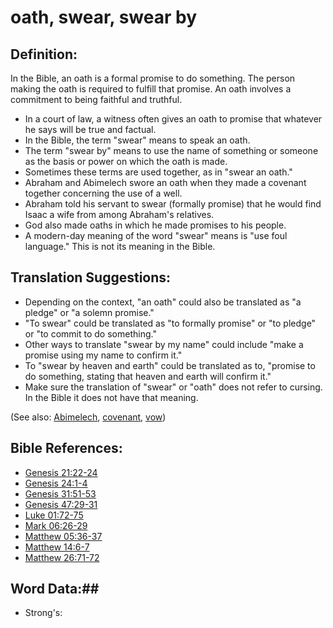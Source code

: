 # oath, swear, swear by #

## Definition: ##

In the Bible, an oath is a formal promise to do something. The person making the oath is required to fulfill that promise. An oath involves a commitment to being faithful and truthful.

* In a court of law, a witness often gives an oath to promise that whatever he says will be true and factual.
* In the Bible, the term "swear" means to speak an oath.
* The term "swear by" means to use the name of something or someone as the basis or power on which the oath is made.
* Sometimes these terms are used together, as in "swear an oath."
* Abraham and Abimelech swore an oath when they made a covenant together concerning the use of a well.
* Abraham told his servant to swear (formally promise) that he would find Isaac a wife from among Abraham's relatives.
* God also made oaths in which he made promises to his people.
* A modern-day meaning of the word "swear" means is "use foul language." This is not its meaning in the Bible.

## Translation Suggestions: ##

* Depending on the context, "an oath" could also be translated as "a pledge" or "a solemn promise."
* "To swear" could be translated as "to formally promise" or "to pledge" or "to commit to do something."
* Other ways to translate "swear by my name" could include "make a promise using my name to confirm it."
* To "swear by heaven and earth" could be translated as to, "promise to do something, stating that heaven and earth will confirm it."
* Make sure the translation of "swear" or "oath" does not refer to cursing. In the Bible it does not have that meaning.

(See also: [Abimelech](../other/abimelech.md), [covenant](../kt/covenant.md), [vow](../kt/vow.md))

## Bible References: ##

* [Genesis 21:22-24](rc://en/tn/help/gen/21/22)
* [Genesis 24:1-4](rc://en/tn/help/gen/24/01)
* [Genesis 31:51-53](rc://en/tn/help/gen/31/51)
* [Genesis 47:29-31](rc://en/tn/help/gen/47/29)
* [Luke 01:72-75](rc://en/tn/help/luk/01/72)
* [Mark 06:26-29](rc://en/tn/help/mrk/06/26)
* [Matthew 05:36-37](rc://en/tn/help/mat/05/36)
* [Matthew 14:6-7](rc://en/tn/help/mat/14/06)
* [Matthew 26:71-72](rc://en/tn/help/mat/26/71)

## Word Data:##

* Strong's: 


